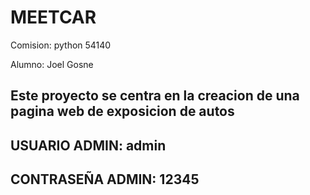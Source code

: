 # MEETCAR

Comision: python 54140

Alumno: Joel Gosne

## Este proyecto se centra en la creacion de una pagina web de exposicion de autos

## USUARIO ADMIN: admin
## CONTRASEÑA ADMIN: 12345


